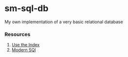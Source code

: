 # sm-sql-db
My own implementation of a very basic relational database

### Resources
1. [Use the Index](http://use-the-index-luke.com/)
2. [Modern SQl](http://modern-sql.com/)

[](https://www.codeproject.com/articles/1107279/writing-a-mysql-storage-engine-from-scratch)
